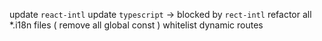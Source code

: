 update `react-intl`
update `typescript` -> blocked by `rect-intl`
refactor all *.i18n files ( remove all global const )
whitelist dynamic routes
